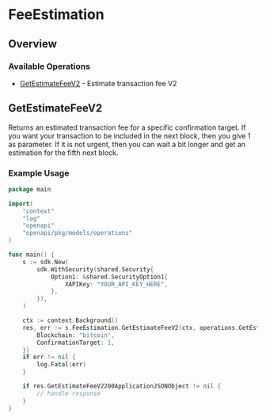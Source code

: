 # FeeEstimation

## Overview

 

### Available Operations

* [GetEstimateFeeV2](#getestimatefeev2) - Estimate transaction fee V2

## GetEstimateFeeV2

Returns an estimated transaction fee for a specific confirmation target.
If you want your transaction to be included in the next block, then you give 1 as parameter. If it is not urgent, then you can wait a bit longer and get an estimation for the fifth next block.

### Example Usage

```go
package main

import(
	"context"
	"log"
	"openapi"
	"openapi/pkg/models/operations"
)

func main() {
    s := sdk.New(
        sdk.WithSecurity(shared.Security{
            Option1: &shared.SecurityOption1{
                XAPIKey: "YOUR_API_KEY_HERE",
            },
        }),
    )

    ctx := context.Background()
    res, err := s.FeeEstimation.GetEstimateFeeV2(ctx, operations.GetEstimateFeeV2Request{
        Blockchain: "bitcoin",
        ConfirmationTarget: 1,
    })
    if err != nil {
        log.Fatal(err)
    }

    if res.GetEstimateFeeV2200ApplicationJSONObject != nil {
        // handle response
    }
}
```
